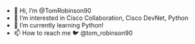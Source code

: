 - 👋 Hi, I’m @TomRobinson90
- 👀 I’m interested in Cisco Collaboration, Cisco DevNet, Python
- 🌱 I’m currently learning Python!
- 📫 How to reach me 🐦 @tom_robinson90

<!---
TomRobinson90/TomRobinson90 is a ✨ special ✨ repository because its `README.md` (this file) appears on your GitHub profile.
You can click the Preview link to take a look at your changes.
--->
